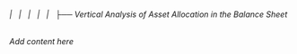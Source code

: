 ###### |   |   |   |   |   ├── Vertical Analysis of Asset Allocation in the Balance Sheet

*Add content here*